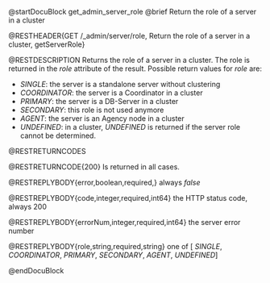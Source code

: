 
@startDocuBlock get_admin_server_role
@brief Return the role of a server in a cluster

@RESTHEADER{GET /_admin/server/role, Return the role of a server in a cluster, getServerRole}

@RESTDESCRIPTION
Returns the role of a server in a cluster.
The role is returned in the *role* attribute of the result.
Possible return values for *role* are:
- *SINGLE*: the server is a standalone server without clustering
- *COORDINATOR*: the server is a Coordinator in a cluster
- *PRIMARY*: the server is a DB-Server in a cluster
- *SECONDARY*: this role is not used anymore
- *AGENT*: the server is an Agency node in a cluster
- *UNDEFINED*: in a cluster, *UNDEFINED* is returned if the server role cannot be
   determined.

@RESTRETURNCODES

@RESTRETURNCODE{200}
Is returned in all cases.

@RESTREPLYBODY{error,boolean,required,}
always *false*

@RESTREPLYBODY{code,integer,required,int64}
the HTTP status code, always 200

@RESTREPLYBODY{errorNum,integer,required,int64}
the server error number

@RESTREPLYBODY{role,string,required,string}
one of [ *SINGLE*, *COORDINATOR*, *PRIMARY*, *SECONDARY*, *AGENT*, *UNDEFINED*]

@endDocuBlock
